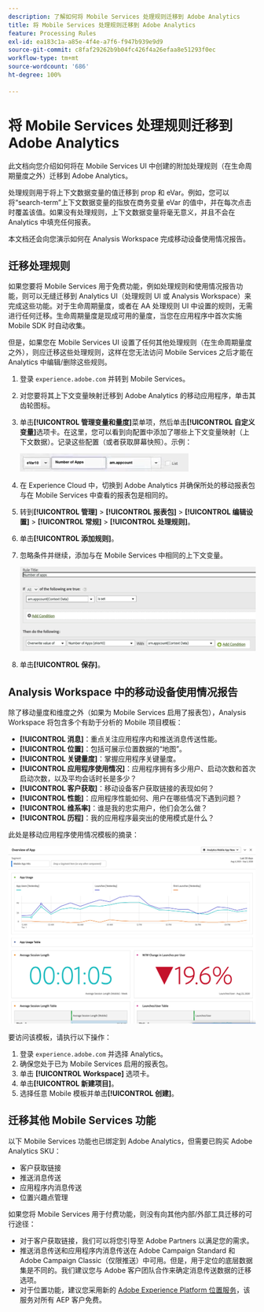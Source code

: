 ```yaml
---
description: 了解如何将 Mobile Services 处理规则迁移到 Adobe Analytics
title: 将 Mobile Services 处理规则迁移到 Adobe Analytics
feature: Processing Rules
exl-id: ea183c1a-a85e-4f4e-a7f6-f947b939e9d9
source-git-commit: c8faf29262b9b04fc426f4a26efaa8e51293f0ec
workflow-type: tm+mt
source-wordcount: '686'
ht-degree: 100%

---
```


# 将 Mobile Services 处理规则迁移到 Adobe Analytics

此文档向您介绍如何将在 Mobile Services UI 中创建的附加处理规则（在生命周期量度之外）迁移到 Adobe Analytics。

处理规则用于将上下文数据变量的值迁移到 prop 和 eVar。例如，您可以将“search-term”上下文数据变量的指放在商务变量 eVar 的值中，并在每次点击时覆盖该值。如果没有处理规则，上下文数据变量将毫无意义，并且不会在 Analytics 中填充任何报表。

本文档还会向您演示如何在 Analysis Workspace 完成移动设备使用情况报告。

## 迁移处理规则

如果您要将 Mobile Services 用于免费功能，例如处理规则和使用情况报告功能，则可以无缝迁移到 Analytics UI（处理规则 UI 或 Analysis Workspace）来完成这些功能。对于生命周期量度，或者在 AA 处理规则 UI 中设置的规则，无需进行任何迁移。生命周期量度是现成可用的量度，当您在应用程序中首次实施 Mobile SDK 时自动收集。

但是，如果您在 Mobile Services UI 设置了任何其他处理规则（在生命周期量度之外），则应迁移这些处理规则，这样在您无法访问 Mobile Services 之后才能在 Analytics 中编辑/删除这些规则。

1. 登录 `experience.adobe.com` 并转到 Mobile Services。
1. 对您要将其上下文变量映射迁移到 Adobe Analytics 的移动应用程序，单击其齿轮图标。
1. 单击&#x200B;**[!UICONTROL 管理变量和量度]**&#x200B;菜单项，然后单击&#x200B;**[!UICONTROL 自定义变量]**&#x200B;选项卡。在这里，您可以看到向配置中添加了哪些上下文变量映射（上下文数据）。记录这些配置（或者获取屏幕快照）。示例：

   ![上下文变量](assets/context-var.png)

1. 在 Experience Cloud 中，切换到 Adobe Analytics 并确保所处的移动报表包与在 Mobile Services 中查看的报表包是相同的。
1. 转到&#x200B;**[!UICONTROL 管理]** > **[!UICONTROL 报表包]** > **[!UICONTROL 编辑设置]** > **[!UICONTROL 常规]** > **[!UICONTROL 处理规则]**。
1. 单击&#x200B;**[!UICONTROL 添加规则]**。
1. 忽略条件并继续，添加与在 Mobile Services 中相同的上下文变量。

   ![处理规则](assets/proc-rule.png)

1. 单击&#x200B;**[!UICONTROL 保存]**。

## Analysis Workspace 中的移动设备使用情况报告

除了移动量度和维度之外（如果为 Mobile Services 启用了报表包），Analysis Workspace 将包含多个有助于分析的 Mobile 项目模板：

* **[!UICONTROL 消息]**：重点关注应用程序内和推送消息传送性能。
* **[!UICONTROL 位置]**：包括可展示位置数据的“地图”。
* **[!UICONTROL 关键量度]**：掌握应用程序关键量度。
* **[!UICONTROL 应用程序使用情况]**：应用程序拥有多少用户、启动次数和首次启动次数，以及平均会话时长是多少？
* **[!UICONTROL 客户获取]**：移动设备客户获取链接的表现如何？
* **[!UICONTROL 性能]**：应用程序性能如何、用户在哪些情况下遇到问题？
* **[!UICONTROL 维系率]**：谁是我的忠实用户，他们会怎么做？
* **[!UICONTROL 历程]**：我的应用程序最突出的使用模式是什么？

此处是移动应用程序使用情况模板的摘录：

![移动应用程序使用情况](assets/mobile-app-usage.png)

要访问该模板，请执行以下操作：

1. 登录 `experience.adobe.com` 并选择 Analytics。
1. 确保您处于已为 Mobile Services 启用的报表包。
1. 单击 **[!UICONTROL Workspace]** 选项卡。
1. 单击&#x200B;**[!UICONTROL 新建项目]**。
1. 选择任意 Mobile 模板并单击&#x200B;**[!UICONTROL 创建]**。

## 迁移其他 Mobile Services 功能

以下 Mobile Services 功能也已绑定到 Adobe Analytics，但需要已购买 Adobe Analytics SKU：

* 客户获取链接
* 推送消息传送
* 应用程序内消息传送
* 位置兴趣点管理

如果您将 Mobile Services 用于付费功能，则没有向其他内部/外部工具迁移的可行途径：

* 对于客户获取链接，我们可以将您引导至 Adobe Partners 以满足您的需求。
* 推送消息传送和应用程序内消息传送在 Adobe Campaign Standard 和 Adobe Campaign Classic（仅限推送）中可用。但是，用于定位的底层数据集是不同的。我们建议您与 Adobe 客户团队合作来确定消息传送数据的迁移选项。
* 对于位置功能，建议您采用新的 [Adobe Experience Platform 位置服务](https://www.adobe.com/experience-platform/location-service.html)，该服务对所有 AEP 客户免费。
